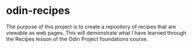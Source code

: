 # odin-recipes
The purpose of this project is to create a repository of recipes that are viewable as web pages. This will demonstrate what I have learned through the Recipes lesson of the Odin Project foundations course.